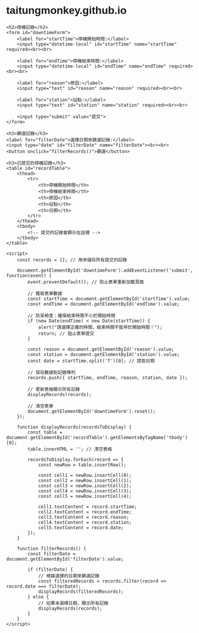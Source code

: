 # taitungmonkey.github.io
<!DOCTYPE html>
<html lang="en">
<head>
    <meta charset="UTF-8">
    <meta name="viewport" content="width=device-width, initial-scale=1.0">
    <title>停機記錄表單</title>
    <style>
        body { font-family: Arial, sans-serif; }
        form { margin-bottom: 20px; }
        table { width: 100%; border-collapse: collapse; }
        table, th, td { border: 1px solid black; }
        th, td { padding: 10px; text-align: left; }
    </style>
</head>
<body>

    <h2>停機記錄</h2>
    <form id="downtimeForm">
        <label for="startTime">停機開始時間:</label>
        <input type="datetime-local" id="startTime" name="startTime" required><br><br>

        <label for="endTime">停機結束時間:</label>
        <input type="datetime-local" id="endTime" name="endTime" required><br><br>

        <label for="reason">原因:</label>
        <input type="text" id="reason" name="reason" required><br><br>

        <label for="station">站點:</label>
        <input type="text" id="station" name="station" required><br><br>

        <input type="submit" value="提交">
    </form>

    <h3>篩選記錄</h3>
    <label for="filterDate">選擇日期來篩選記錄:</label>
    <input type="date" id="filterDate" name="filterDate"><br><br>
    <button onclick="filterRecords()">篩選</button>

    <h3>已提交的停機記錄</h3>
    <table id="recordTable">
        <thead>
            <tr>
                <th>停機開始時間</th>
                <th>停機結束時間</th>
                <th>原因</th>
                <th>站點</th>
                <th>日期</th>
            </tr>
        </thead>
        <tbody>
            <!-- 提交的記錄會顯示在這裡 -->
        </tbody>
    </table>

    <script>
        const records = []; // 用來儲存所有提交的記錄

        document.getElementById('downtimeForm').addEventListener('submit', function(event) {
            event.preventDefault(); // 防止表單重新加載頁面

            // 獲取表單數據
            const startTime = document.getElementById('startTime').value;
            const endTime = document.getElementById('endTime').value;

            // 防呆檢查：確保結束時間不小於開始時間
            if (new Date(endTime) < new Date(startTime)) {
                alert("請選擇正確的時間，結束時間不能早於開始時間！");
                return; // 阻止表單提交
            }

            const reason = document.getElementById('reason').value;
            const station = document.getElementById('station').value;
            const date = startTime.split('T')[0]; // 提取日期

            // 保存數據到記錄陣列
            records.push({ startTime, endTime, reason, station, date });

            // 更新表格顯示所有記錄
            displayRecords(records);

            // 清空表單
            document.getElementById('downtimeForm').reset();
        });

        function displayRecords(recordsToDisplay) {
            const table = document.getElementById('recordTable').getElementsByTagName('tbody')[0];
            table.innerHTML = ''; // 清空表格

            recordsToDisplay.forEach(record => {
                const newRow = table.insertRow();

                const cell1 = newRow.insertCell(0);
                const cell2 = newRow.insertCell(1);
                const cell3 = newRow.insertCell(2);
                const cell4 = newRow.insertCell(3);
                const cell5 = newRow.insertCell(4);

                cell1.textContent = record.startTime;
                cell2.textContent = record.endTime;
                cell3.textContent = record.reason;
                cell4.textContent = record.station;
                cell5.textContent = record.date;
            });
        }

        function filterRecords() {
            const filterDate = document.getElementById('filterDate').value;

            if (filterDate) {
                // 根據選擇的日期來篩選記錄
                const filteredRecords = records.filter(record => record.date === filterDate);
                displayRecords(filteredRecords);
            } else {
                // 如果未選擇日期，顯示所有記錄
                displayRecords(records);
            }
        }
    </script>

</body>
</html>
